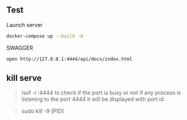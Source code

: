 
## Test

Launch server
``` bash
docker-compose up --build -d
```

SWAGGER
``` bash
open http://127.0.0.1:4444/api/docs/index.html
```


## kill serve

> lsof -i :4444
to check if the port is busy or not if any process is listening to the port 4444 it will be displayed with port id

> sudo  kill -9 [PID]


